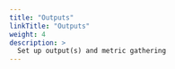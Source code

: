 ```yaml
---
title: "Outputs"
linkTitle: "Outputs"
weight: 4
description: >
  Set up output(s) and metric gathering
---
```

